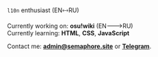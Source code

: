 `l10n` enthusiast (EN🡘RU)

Currently working on: **osu!wiki** (EN🡒RU)<br>
Currently learning: **HTML**, **CSS**, **JavaScript**

Contact me: **admin@semaphore.site** or [**Telegram**](https://t.me/semaphore184).

